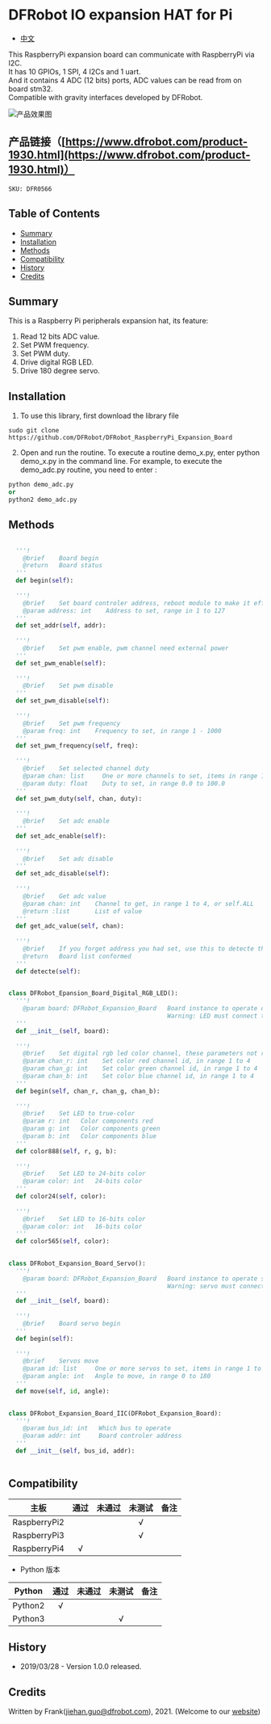 # DFRobot IO expansion HAT for Pi 

* [中文](./README_CN.md)

This RaspberryPi expansion board can communicate with RaspberryPi via I2C. <br>
It has 10 GPIOs, 1 SPI, 4 I2Cs and 1 uart. <br>
And it contains 4 ADC (12 bits) ports, ADC values can be read from on board stm32. <br>
Compatible with gravity interfaces developed by DFRobot. <br>

![产品效果图](resources/images/DFR0566.png)


## 产品链接（[https://www.dfrobot.com/product-1930.html](https://www.dfrobot.com/product-1930.html)）
    SKU: DFR0566

## Table of Contents

* [Summary](#summary)
* [Installation](#installation)
* [Methods](#methods)
* [Compatibility](#compatibility)
* [History](#history)
* [Credits](#credits)

## Summary

This is a Raspberry Pi peripherals expansion hat, its feature:

1. Read 12 bits ADC value. 
2. Set PWM frequency. 
3. Set PWM duty. 
4. Drive digital RGB LED. 
5. Drive 180 degree servo. 

## Installation

1. To use this library, first download the library file<br>
```python1
sudo git clone https://github.com/DFRobot/DFRobot_RaspberryPi_Expansion_Board
```
2. Open and run the routine. To execute a routine demo_x.py, enter python demo_x.py in the command line. For example, to execute the demo_adc.py routine, you need to enter :<br>

```python
python demo_adc.py 
or
python2 demo_adc.py
```

## Methods

```python

  '''!
    @brief    Board begin
    @return   Board status
  '''
  def begin(self):
    
  '''!
    @brief    Set board controler address, reboot module to make it effective
    @param address: int    Address to set, range in 1 to 127
  '''
  def set_addr(self, addr):
    
  '''!
    @brief    Set pwm enable, pwm channel need external power
  '''
  def set_pwm_enable(self):
    
  '''!
    @brief    Set pwm disable
  '''
  def set_pwm_disable(self):
    
  '''!
    @brief    Set pwm frequency
    @param freq: int    Frequency to set, in range 1 - 1000
  '''
  def set_pwm_frequency(self, freq):
    
  '''!
    @brief    Set selected channel duty
    @param chan: list     One or more channels to set, items in range 1 to 4, or chan = self.ALL
    @param duty: float    Duty to set, in range 0.0 to 100.0
  '''
  def set_pwm_duty(self, chan, duty):
    
  '''!
    @brief    Set adc enable
  '''
  def set_adc_enable(self):
    
  '''!
    @brief    Set adc disable
  '''
  def set_adc_disable(self):
    
  '''!
    @brief    Get adc value
    @param chan: int    Channel to get, in range 1 to 4, or self.ALL
    @return :list       List of value
  '''
  def get_adc_value(self, chan):
    
  '''!
    @brief    If you forget address you had set, use this to detecte them, must have class instance
    @return   Board list conformed
  '''
  def detecte(self):
    

class DFRobot_Epansion_Board_Digital_RGB_LED():
  '''!
    @param board: DFRobot_Expansion_Board   Board instance to operate digital rgb led, test LED: https://www.dfrobot.com/product-1829.html
                                            Warning: LED must connect to pwm channel, otherwise may destory Pi IO
  '''
  def __init__(self, board):
    
  '''!
    @brief    Set digital rgb led color channel, these parameters not repeat
    @param chan_r: int    Set color red channel id, in range 1 to 4
    @param chan_g: int    Set color green channel id, in range 1 to 4
    @param chan_b: int    Set color blue channel id, in range 1 to 4
  '''
  def begin(self, chan_r, chan_g, chan_b):
    
  '''!
    @brief    Set LED to true-color
    @param r: int   Color components red
    @param g: int   Color components green
    @param b: int   Color components blue
  '''
  def color888(self, r, g, b):
    
  '''!
    @brief    Set LED to 24-bits color
    @param color: int   24-bits color
  '''
  def color24(self, color):
    
  '''!
    @brief    Set LED to 16-bits color
    @param color: int   16-bits color
  '''
  def color565(self, color):
    

class DFRobot_Expansion_Board_Servo():
  '''!
    @param board: DFRobot_Expansion_Board   Board instance to operate servo, test servo: https://www.dfrobot.com/product-255.html
                                            Warning: servo must connect to pwm channel, otherwise may destory Pi IO
  '''
  def __init__(self, board):
    
  '''!
    @brief    Board servo begin
  '''
  def begin(self):
    
  '''!
    @brief    Servos move
    @param id: list     One or more servos to set, items in range 1 to 4, or chan = self.ALL
    @param angle: int   Angle to move, in range 0 to 180
  '''
  def move(self, id, angle):
    

class DFRobot_Expansion_Board_IIC(DFRobot_Expansion_Board):
  '''!
    @param bus_id: int   Which bus to operate
    @oaram addr: int     Board controler address
  '''
  def __init__(self, bus_id, addr):
    

```

## Compatibility

| 主板         | 通过 | 未通过 | 未测试 | 备注 |
| ------------ | :--: | :----: | :----: | :--: |
| RaspberryPi2 |      |        |   √    |      |
| RaspberryPi3 |      |        |   √    |      |
| RaspberryPi4 |  √   |        |        |      |

* Python 版本

| Python  | 通过 | 未通过 | 未测试 | 备注 |
| ------- | :--: | :----: | :----: | ---- |
| Python2 |  √   |        |        |      |
| Python3 |     |        |   √     |      |

## History

- 2019/03/28 - Version 1.0.0 released.

## Credits

Written by Frank(jiehan.guo@dfrobot.com), 2021. (Welcome to our [website](https://www.dfrobot.com/))

